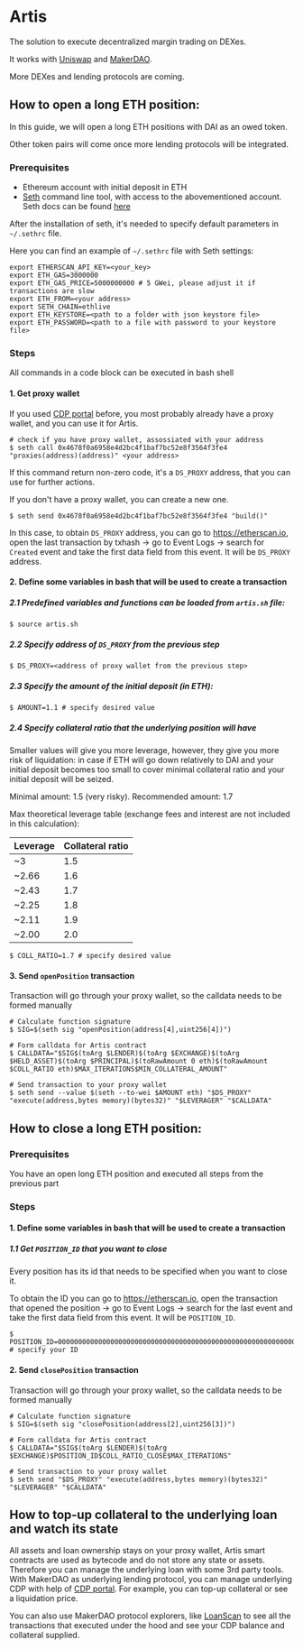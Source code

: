 # Artis

The solution to execute decentralized margin trading on DEXes.

It works with [Uniswap](https://uniswap.io/) and [MakerDAO](https://makerdao.com).

More DEXes and lending protocols are coming.

## How to open a long ETH position:

In this guide, we will open a long ETH positions with DAI as an owed token.

Other token pairs will come once more lending protocols will be integrated.

### Prerequisites
- Ethereum account with initial deposit in ETH
- [Seth](https://dapp.tools/seth) command line tool, with access to the abovementioned account. Seth docs can be found [here](https://github.com/dapphub/dapptools/tree/master/src/seth)

After the installation of seth, it's needed to specify default parameters in `~/.sethrc` file.

Here you can find an example of `~/.sethrc` file with Seth settings:
```
export ETHERSCAN_API_KEY=<your_key>
export ETH_GAS=3000000
export ETH_GAS_PRICE=5000000000 # 5 GWei, please adjust it if transactions are slow
export ETH_FROM=<your address>
export SETH_CHAIN=ethlive
export ETH_KEYSTORE=<path to a folder with json keystore file>
export ETH_PASSWORD=<path to a file with password to your keystore file>
```
### Steps

All commands in a code block can be executed in bash shell

#### 1. Get proxy wallet

If you used [CDP portal](https://cdp.makerdao.com) before, you most probably already have a proxy wallet, and you can use it for Artis.
```
# check if you have proxy wallet, assossiated with your address
$ seth call 0x4678f0a6958e4d2bc4f1baf7bc52e8f3564f3fe4 "proxies(address)(address)" <your address>
```
If this command return non-zero code, it's a `DS_PROXY` address, that you can use for further actions.

If you don't have a proxy wallet, you can create a new one.
```
$ seth send 0x4678f0a6958e4d2bc4f1baf7bc52e8f3564f3fe4 "build()"
```
In this case, to obtain `DS_PROXY` address, you can go to https://etherscan.io, open the last transaction by txhash -> go to Event Logs -> search for `Created` event and take the first data field from this event. It will be `DS_PROXY` address.

#### 2. Define some variables in bash that will be used to create a transaction

##### 2.1 Predefined variables and functions can be loaded from `artis.sh` file:
```
$ source artis.sh
```

##### 2.2 Specify address of `DS_PROXY` from the previous step
```
$ DS_PROXY=<address of proxy wallet from the previous step>
```

##### 2.3 Specify the amount of the initial deposit (in ETH):
```
$ AMOUNT=1.1 # specify desired value
```

##### 2.4 Specify collateral ratio that the underlying position will have

Smaller values will give you more leverage, however, they give you more risk of liquidation: in case if ETH will go down relatively to DAI and your initial deposit becomes too small to cover minimal collateral ratio and your initial deposit will be seized.

Minimal amount: 1.5 (very risky). Recommended amount: 1.7

Max theoretical leverage table (exchange fees and interest are not included in this calculation):

| Leverage | Collateral ratio |
| ----------- | ----------- |
| ~3 | 1.5 |
| ~2.66 | 1.6 |
| ~2.43 | 1.7 |
| ~2.25 | 1.8 |
| ~2.11 | 1.9 |
| ~2.00 | 2.0 |

```
$ COLL_RATIO=1.7 # specify desired value
```
#### 3. Send `openPosition` transaction
Transaction will go through your proxy wallet, so the calldata needs to be formed manually
```
# Calculate function signature
$ SIG=$(seth sig "openPosition(address[4],uint256[4])")

# Form calldata for Artis contract
$ CALLDATA="$SIG$(toArg $LENDER)$(toArg $EXCHANGE)$(toArg $HELD_ASSET)$(toArg $PRINCIPAL)$(toRawAmount 0 eth)$(toRawAmount $COLL_RATIO eth)$MAX_ITERATIONS$MIN_COLLATERAL_AMOUNT"

# Send transaction to your proxy wallet
$ seth send --value $(seth --to-wei $AMOUNT eth) "$DS_PROXY" "execute(address,bytes memory)(bytes32)" "$LEVERAGER" "$CALLDATA"
```

## How to close a long ETH position:

### Prerequisites
You have an open long ETH position and executed all steps from the previous part

### Steps

#### 1. Define some variables in bash that will be used to create a transaction
##### 1.1 Get `POSITION_ID` that you want to close
Every position has its id that needs to be specified when you want to close it.

To obtain the ID you can go to https://etherscan.io, open the transaction that opened the position -> go to Event Logs -> search for the last event and take the first data field from this event. It will be `POSITION_ID`.

```
$ POSITION_ID=0000000000000000000000000000000000000000000000000000000000000001 # specify your ID
```


#### 2. Send `closePosition` transaction
Transaction will go through your proxy wallet, so the calldata needs to be formed manually
```
# Calculate function signature
$ SIG=$(seth sig "closePosition(address[2],uint256[3])")

# Form calldata for Artis contract
$ CALLDATA="$SIG$(toArg $LENDER)$(toArg $EXCHANGE)$POSITION_ID$COLL_RATIO_CLOSE$MAX_ITERATIONS"

# Send transaction to your proxy wallet
$ seth send "$DS_PROXY" "execute(address,bytes memory)(bytes32)" "$LEVERAGER" "$CALLDATA"
```

## How to top-up collateral to the underlying loan and watch its state

All assets and loan ownership stays on your proxy wallet, Artis smart contracts are used as bytecode and do not store any state or assets. Therefore you can manage the underlying loan with some 3rd party tools.
With MakerDAO as underlying lending protocol, you can manage underlying CDP with help of [CDP portal](https://cdp.makerdao.com). For example, you can top-up collateral or see a liquidation price.

You can also use MakerDAO protocol explorers, like [LoanScan](https://loanscan.io) to see all the transactions that executed under the hood and see your CDP balance and collateral supplied.
